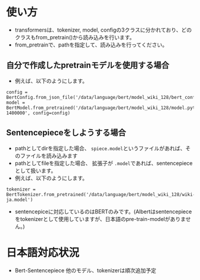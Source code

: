 # 使い方
- transformersは、tokenizer, model, configの3クラスに分かれており、どのクラスもfrom_pretrain()から読み込みを行います。
- from_pretrainで、pathを指定して、読み込みを行ってください。

## 自分で作成したpretrainモデルを使用する場合
- 例えば、以下のようにします。
```
config = BertConfig.from_json_file('/data/language/bert/model_wiki_128/bert_config.json')
model = BertModel.from_pretrained('/data/language/bert/model_wiki_128/model.pytorch-1400000', config=config)
```

## Sentencepieceをしようする場合
- pathとしてdirを指定した場合、 `spiece.model`というファイルがあれば、そのファイルを読み込みます
- pathとしてfileを指定した場合、 拡張子が `.model`であれば、sentencepieceとして扱います。
- 例えば、以下のようにします。
```
tokenizer = BertTokenizer.from_pretrained('/data/language/bert/model_wiki_128/wiki-ja.model')
```

- sentencepiceに対応しているのはBERTのみです。(Albertはsentencepieceをtokenizerとして使用していますが、日本語のpre-train-modelがありません。)

# 日本語対応状況
- Bert-Sentencepiece
他のモデル、tokenizerは順次追加予定
